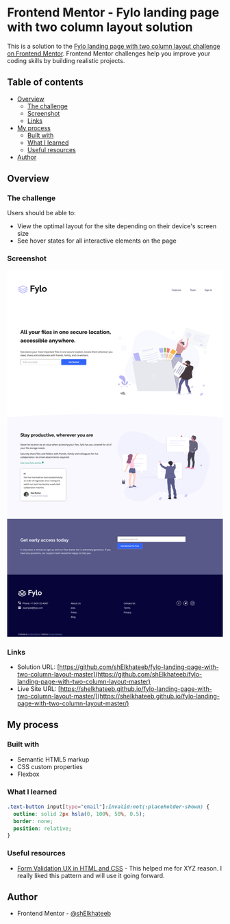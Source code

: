 # Frontend Mentor - Fylo landing page with two column layout solution

This is a solution to the [Fylo landing page with two column layout challenge on Frontend Mentor](https://www.frontendmentor.io/challenges/fylo-landing-page-with-two-column-layout-5ca5ef041e82137ec91a50f5). Frontend Mentor challenges help you improve your coding skills by building realistic projects. 

## Table of contents

- [Overview](#overview)
  - [The challenge](#the-challenge)
  - [Screenshot](#screenshot)
  - [Links](#links)
- [My process](#my-process)
  - [Built with](#built-with)
  - [What I learned](#what-i-learned)
  - [Useful resources](#useful-resources)
- [Author](#author)

## Overview

### The challenge

Users should be able to:

- View the optimal layout for the site depending on their device's screen size
- See hover states for all interactive elements on the page

### Screenshot

![](./screenshot.jpg)

### Links

- Solution URL: [https://github.com/shElkhateeb/fylo-landing-page-with-two-column-layout-master](https://github.com/shElkhateeb/fylo-landing-page-with-two-column-layout-master)
- Live Site URL: [https://shelkhateeb.github.io/fylo-landing-page-with-two-column-layout-master/](https://shelkhateeb.github.io/fylo-landing-page-with-two-column-layout-master/)

## My process

### Built with

- Semantic HTML5 markup
- CSS custom properties
- Flexbox

### What I learned

```css
.text-button input[type="email"]:invalid:not(:placeholder-shown) {
  outline: solid 2px hsla(0, 100%, 50%, 0.5);
  border: none;
  position: relative;
}
```

### Useful resources

- [Form Validation UX in HTML and CSS](https://css-tricks.com/form-validation-ux-html-css/) - This helped me for XYZ reason. I really liked this pattern and will use it going forward.

## Author

- Frontend Mentor - [@shElkhateeb](https://www.frontendmentor.io/profile/shElkhateeb)
